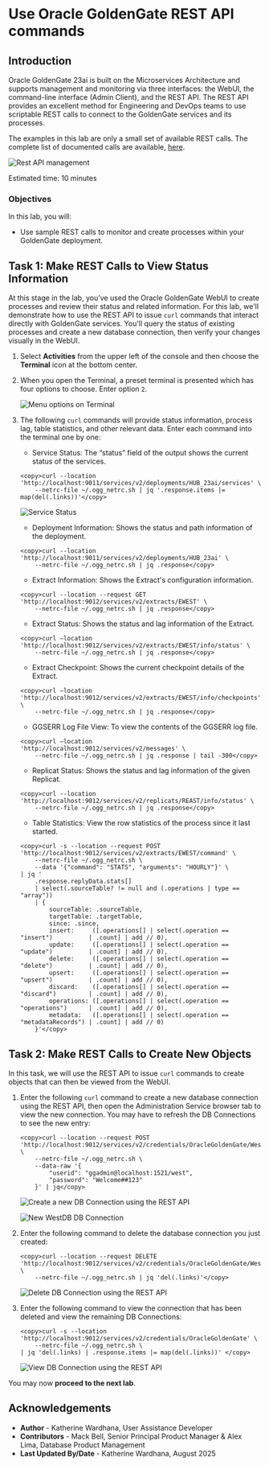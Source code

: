 # Use Oracle GoldenGate REST API commands

## Introduction

Oracle GoldenGate 23ai is built on the Microservices Architecture and supports management and monitoring via three interfaces: the WebUI, the command-line interface (Admin Client), and the REST API. The REST API provides an excellent method for Engineering and DevOps teams to use scriptable REST calls to connect to the GoldenGate services and its processes.

The examples in this lab are only a small set of available REST calls.  The complete list of documented calls are available, [here](https://docs.oracle.com/en/middleware/goldengate/core/23/oggra/).

   ![Rest API management](./images/rest-api-manage.png " ")

Estimated time: 10 minutes

### Objectives

In this lab, you will:
* Use sample REST calls to monitor and create processes within your GoldenGate deployment.

## Task 1: Make REST Calls to View Status Information

At this stage in the lab, you’ve used the Oracle GoldenGate WebUI to create processes and review their status and related information. For this lab, we'll demonstrate how to use the REST API to issue `curl` commands that interact directly with GoldenGate services. You'll query the status of existing processes and create a new database connection, then verify your changes visually in the WebUI.

1. Select **Activities** from the upper left of the console and then choose the **Terminal** icon at the bottom center.

2. When you open the Terminal, a preset terminal is presented which has four options to choose. Enter option `2`.

    ![Menu options on Terminal](./images/01-02-menu-terminal.png " ")

3. The following `curl` commands will provide status information, process lag, table statistics, and other relevant data. Enter each command into the terminal one by one:

    * Service Status: The “status” field of the output shows the current status of the services.
    ```
    <copy>curl --location
    'http://localhost:9011/services/v2/deployments/HUB_23ai/services' \
        --netrc-file ~/.ogg_netrc.sh | jq '.response.items |= map(del(.links))'</copy>
    ```
    ![Service Status](./images/01-03a-service-status.png " ")
    
    * Deployment Information: Shows the status and path information of the deployment.
    ```
    <copy>curl --location 
    'http://localhost:9011/services/v2/deployments/HUB_23ai' \
        --netrc-file ~/.ogg_netrc.sh | jq .response</copy>
    ```

    * Extract Information: Shows the Extract's configuration information.
    ```
    <copy>curl --location --request GET
    'http://localhost:9012/services/v2/extracts/EWEST' \
        --netrc-file ~/.ogg_netrc.sh | jq .response</copy>
    ```
    *  Extract Status: Shows the status and lag information of the Extract.
    ```
    <copy>curl –location
    'http://localhost:9012/services/v2/extracts/EWEST/info/status' \
        --netrc-file ~/.ogg_netrc.sh | jq .response</copy>
    ```
    *  Extract Checkpoint: Shows the current checkpoint details of the Extract.
    ```
    <copy>curl –location
    'http://localhost:9012/services/v2/extracts/EWEST/info/checkpoints' \
        --netrc-file ~/.ogg_netrc.sh | jq .response</copy>
    ```
    * GGSERR Log File View: To view the contents of the GGSERR log file.
    ```
    <copy>curl –location
    'http://localhost:9012/services/v2/messages' \
        --netrc-file ~/.ogg_netrc.sh | jq .response | tail -300</copy>
    ```
    * Replicat Status: Shows the status and lag information of the given Replicat. 
    ```
    <copy>curl --location
    'http://localhost:9012/services/v2/replicats/REAST/info/status' \
        --netrc-file ~/.ogg_netrc.sh | jq .response</copy>
    ```
    * Table Statistics: View the row statistics of the process since it last started.
    ```
    <copy>curl -s --location --request POST
    'http://localhost:9012/services/v2/extracts/EWEST/command' \
        --netrc-file ~/.ogg_netrc.sh \
        --data '{"command": "STATS", "arguments": "HOURLY"}' \
    | jq '
        .response.replyData.stats[]
        | select(.sourceTable? != null and (.operations | type == "array"))
        | {
            sourceTable: .sourceTable,
            targetTable: .targetTable,
            since: .since,
            insert:     ([.operations[] | select(.operation == "insert")          | .count] | add // 0),
            update:     ([.operations[] | select(.operation == "update")          | .count] | add // 0),
            delete:     ([.operations[] | select(.operation == "delete")          | .count] | add // 0),
            upsert:     ([.operations[] | select(.operation == "upsert")          | .count] | add // 0),
            discard:    ([.operations[] | select(.operation == "discard")         | .count] | add // 0),
            operations: ([.operations[] | select(.operation == "operations")      | .count] | add // 0),
            metadata:   ([.operations[] | select(.operation == "metadataRecords") | .count] | add // 0)
        }'</copy>
    ```

## Task 2: Make REST Calls to Create New Objects

In this task, we will use the REST API to issue `curl` commands to create objects that can then be viewed from the WebUI.

1. Enter the following `curl` command to create a new database connection using the REST API, then open the Administration Service browser tab to view the new connection. You may have to refresh the DB Connections to see the new entry:

    ```
    <copy>curl --location --request POST 'http://localhost:9012/services/v2/credentials/OracleGoldenGate/WestDB' \
        --netrc-file ~/.ogg_netrc.sh \
        --data-raw '{
            "userid": "ggadmin@localhost:1521/west",
            "password": "Welcome##123"
        }' | jq</copy>
    ```

    ![Create a new DB Connection using the REST API](./images/02-01a-create-db-connec-rest-api.png " ")

    ![New WestDB DB Connection](./images/02-01b-new-db-connec.png " ")

2. Enter the following command to delete the database connection you just created:

    ```
    <copy>curl --location --request DELETE
    'http://localhost:9012/services/v2/credentials/OracleGoldenGate/WestDB' \
        --netrc-file ~/.ogg_netrc.sh | jq 'del(.links)'</copy>
    ```

    ![Delete DB Connection using the REST API](./images/02-02-delete-db-connec.png " ")

3. Enter the following command to view the connection that has been deleted and view the remaining DB Connections:

    ```
    <copy>curl -s --location 
    'http://localhost:9012/services/v2/credentials/OracleGoldenGate' \
        --netrc-file ~/.ogg_netrc.sh \
    | jq 'del(.links) | .response.items |= map(del(.links))' </copy>
    ```

    ![View DB Connection using the REST API](./images/02-03-view-db-connecs.png " ")

You may now **proceed to the next lab**.

## Acknowledgements
* **Author** - Katherine Wardhana, User Assistance Developer
* **Contributors** - Mack Bell, Senior Principal Product Manager & Alex Lima, Database Product Management
* **Last Updated By/Date** - Katherine Wardhana, August 2025